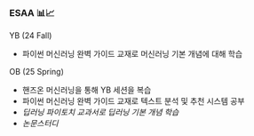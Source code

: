 ### ESAA 📊📈
YB (24 Fall)
  * 파이썬 머신러닝 완벽 가이드 교재로 머신러닝 기본 개념에 대해 학습

OB (25 Spring)
  * 핸즈온 머신러닝을 통해 YB 세션을 복습
  * 파이썬 머신러닝 완벽 가이드 교재로 텍스트 분석 및 추천 시스템 공부
  * *딥러닝 파이토치 교과서로 딥러닝 기본 개념 학습*
  * *논문스터디*
